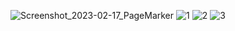 ​![Screenshot_2023-02-17_PageMarker](https://user-images.githubusercontent.com/83157814/219473133-b1ce035c-4e6e-4492-b620-c85217fd78e7.png)
![1](https://user-images.githubusercontent.com/83157814/219473166-362ec02a-0150-4e04-b50d-fe411d0c3319.jpg)
![2](https://user-images.githubusercontent.com/83157814/219473190-2af6b4b5-2dec-4658-b41e-77b7e130c66f.jpg)
![3](https://user-images.githubusercontent.com/83157814/219473216-eb302f81-8c9f-44c0-a70c-48c76294f948.jpg)
